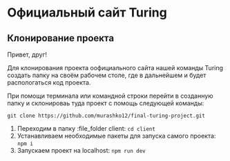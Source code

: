 # Oфициальный сайт Turing
##  Клонирование проекта
Привет, друг!

Для клонирования проекта оофициального сайта нашей команды Turing создать папку на своём рабочем столе, где в дальнейшем и будет распологаться код проекта. 

При помощи терминала или командной строки перейти в созданную папку и склонироваь туда проект с помощь следующей команды:


`git clone https://github.com/murashko12/final-turing-project.git`

1) Переходим в папку :file_folder client: `cd client`
2) Устанавливаем необходимые пакеты для запуска самого проекта: `npm i`
3) Запускаем проект на localhost: `npm run dev`
